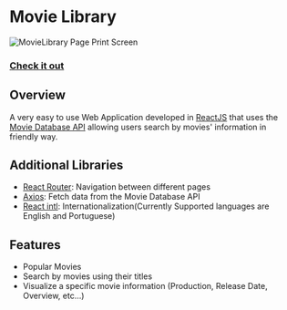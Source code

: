 # Movie Library

![MovieLibrary Page Print Screen](https://i.imgur.com/s67pEVT.png)
### [Check it out](https://c0llinn.github.io/MovieLibrary/)

## Overview

A very easy to use Web Application developed in [ReactJS](https://reactjs.org/) that uses the [Movie Database API](https://www.themoviedb.org/?target=_blank) allowing users search by movies' information in friendly way. 

## Additional Libraries

* [React Router](https://reacttraining.com/react-router/web/guides/quick-start): Navigation between different pages
* [Axios](https://github.com/axios/axios): Fetch data from the Movie Database API
* [React intl](https://github.com/formatjs/react-intl): Internationalization(Currently Supported languages are English and Portuguese)

## Features

* Popular Movies
* Search by movies using their titles
* Visualize a specific movie information (Production, Release Date, Overview, etc…)
